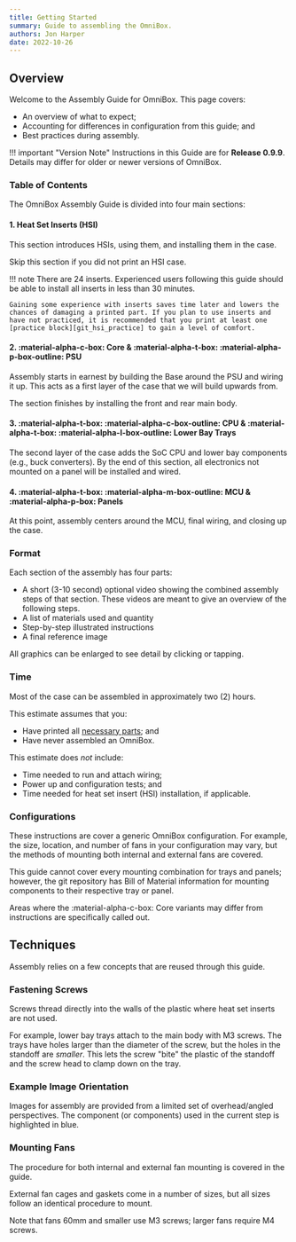 ```yaml
---
title: Getting Started
summary: Guide to assembling the OmniBox.
authors: Jon Harper
date: 2022-10-26
---
```


## Overview

Welcome to the Assembly Guide for OmniBox. This page covers:

- An overview of what to expect;
- Accounting for differences in configuration from this guide; and
- Best practices during assembly.

!!! important "Version Note"
    Instructions in this Guide are for **Release 0.9.9**. Details may differ for older or newer versions of OmniBox.

### Table of Contents

The OmniBox Assembly Guide is divided into four main sections:

#### 1. Heat Set Inserts (HSI)

This section introduces HSIs, using them, and installing them in the case.

Skip this section if you did not print an HSI case.

!!! note
    There are 24 inserts. Experienced users following this guide should be able to install all inserts in less than 30 minutes.
    
    Gaining some experience with inserts saves time later and lowers the chances of damaging a printed part. If you plan to use inserts and have not practiced, it is recommended that you print at least one [practice block][git_hsi_practice] to gain a level of comfort.

#### 2. :material-alpha-c-box: Core & :material-alpha-t-box: :material-alpha-p-box-outline: PSU

Assembly starts in earnest by building the Base around the PSU and wiring it up. This acts as a first layer of the case that we will build upwards from.

The section finishes by installing the front and rear main body.

#### 3. :material-alpha-t-box: :material-alpha-c-box-outline: CPU & :material-alpha-t-box: :material-alpha-l-box-outline: Lower Bay Trays

The second layer of the case adds the SoC CPU and lower bay components (e.g., buck converters). By the end of this section, all electronics not mounted on a panel will be installed and wired.

#### 4. :material-alpha-t-box: :material-alpha-m-box-outline: MCU & :material-alpha-p-box: Panels

At this point, assembly centers around the MCU, final wiring, and closing up the case.

### Format

Each section of the assembly has four parts:

- A short (3-10 second) optional video showing the combined assembly steps of that section. These videos are meant to give an overview of the following steps.
- A list of materials used and quantity
- Step-by-step illustrated instructions
- A final reference image

All graphics can be enlarged to see detail by clicking or tapping.

### Time

Most of the case can be assembled in approximately two (2) hours.

This estimate assumes that you:

- Have printed all [necessary parts][checklist]; and
- Have never assembled an OmniBox.

This estimate does *not* include:

- Time needed to run and attach wiring;
- Power up and configuration tests; and
- Time needed for heat set insert (HSI) installation, if applicable.

### Configurations

These instructions are cover a generic OmniBox configuration. For example, the size, location, and number of fans in your configuration may vary, but the methods of mounting both internal and external fans are covered.

This guide cannot cover every mounting combination for trays and panels; however, the git repository has Bill of Material information for mounting components to their respective tray or panel.

Areas where the :material-alpha-c-box: Core variants may differ from instructions are specifically called out.

## Techniques

Assembly relies on a few concepts that are reused through this guide.

### Fastening Screws

Screws thread directly into the walls of the plastic where heat set inserts are not used.

For example, lower bay trays attach to the main body with M3 screws. The trays have holes larger than the diameter of the screw, but the holes in the standoff are *smaller*. This lets the screw "bite" the plastic of the standoff and the screw head to clamp down on the tray.

### Example Image Orientation

Images for assembly are provided from a limited set of overhead/angled perspectives. The component (or components) used in the current step is highlighted in blue.

### Mounting Fans

The procedure for both internal and external fan mounting is covered in the guide.

External fan cages and gaskets come in a number of sizes, but all sizes follow an identical procedure to mount.

Note that fans 60mm and smaller use M3 screws; larger fans require M4 screws.

[base]:     base.md         "Assembly: Base and PSU"
[core]:     core.md         "Assembly: Main Body"
[mcu]:      mcu.md          "Assembly: MCU Tray"
[cpu]:      cpu.md          "Assembly: CPU Tray"
[lower_bay]:lower_bay.md    "Assembly: Lower Bay Tray(s)"
[front]:    front.md        "Assembly: Front Panel"
[side]:     side.md         "Assembly: Side Panel(s)"
[rear]:     rear.md         "Assembly: Rear Panel"
[lid]:      lid.md          "Assembly: Lid(s)"
[bottom]:   bottom.md       "Assembly: Bottom Panels"
[checklist]: ../printing.md#printed-component-checklist "Printed Component Checklist"
